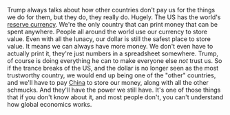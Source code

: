 Trump always talks about how other countries don't pay us for the things we do for them, but they do, they really do. Hugely. The US has the world's <a href="https://en.wikipedia.org/wiki/Reserve_currency">reserve currency</a>. We're the only country that can print money that can be spent anywhere. People all around the world use our currency to store value. Even with all the lunacy, our dollar is still the safest place to store value. It means we can always have more money. We don't even have to actually print it, they're just numbers in a spreadsheet somewhere. Trump, of course is doing everything he can to make everyone else <i>not</i> trust us.  So if the trance breaks of the US, and the dollar is no longer seen as the most trustworthy country, we would end up being one of the "other" countries, and we'll have to pay <a href="https://en.wikipedia.org/wiki/Reserve_currency#Chinese_yuan">China</a> to store our money, along with all the other schmucks. And they'll have the power we still have. It's one of those things that if you don't know about it, and most people don't, you can't understand how global economics works. 
